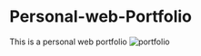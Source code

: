 # Personal-web-Portfolio
This is a personal web portfolio 
![portfolio](https://user-images.githubusercontent.com/107040911/182093809-72f3b7aa-12d3-4c4f-94ce-c5c443643a18.PNG)
